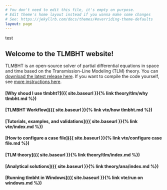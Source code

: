 ```yaml
---
# You don't need to edit this file, it's empty on purpose.
# Edit theme's home layout instead if you wanna make some changes
# See: https://jekyllrb.com/docs/themes/#overriding-theme-defaults
layout: page
---
```


 test

## Welcome to the TLMBHT website!

TLMBHT is an open-source solver of partial differential equations in space and time based on the Transmission-Line Modeling (TLM) theory. You can [download the latest release here](https://github.com/hugomilan/tlmbht/releases). If you want to compile the code yourself, see [more instructions here](https://github.com/hugomilan/tlmbht/blob/master/README.md).

#### [Why shoud I use tlmbht?]({{ site.baseurl }}{% link theory/tlm/why tlmbht.md %})

#### [TLMBHT Workflow]({{ site.baseurl }}{% link vte/how tlmbht.md %})

#### [Tutorials, examples, and validations]({{ site.baseurl }}{% link vte/index.md %})

#### [How to configure a case file]({{ site.baseurl }}{% link vte/configure case file.md %})

#### [TLM theory]({{ site.baseurl }}{% link theory/tlm/index.md %})

#### [Analytical solutions]({{ site.baseurl }}{% link theory/ana/index.md %})

#### [Running tlmbht in Windows]({{ site.baseurl }}{% link vte/run on windows.md %})
